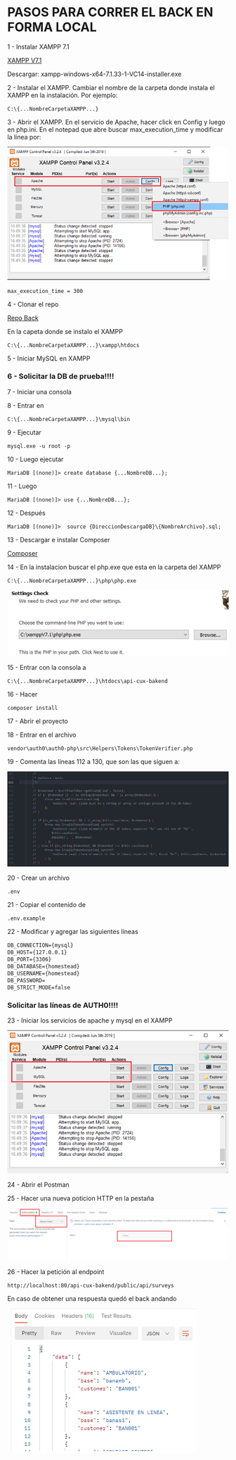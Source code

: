 # PASOS PARA CORRER EL BACK EN FORMA LOCAL

1 - Instalar XAMPP 7.1

[XAMPP V7.1](https://sourceforge.net/projects/xampp/files/XAMPP%20Windows/7.1.33/)

Descargar: xampp-windows-x64-7.1.33-1-VC14-installer.exe

2 - Instalar el XAMPP. Cambiar el nombre de la carpeta donde instala el XAMPP en la instalación. Por ejemplo:


```
C:\{...NombreCarpetaXAMPP...}
```

3 - Abrir el XAMPP. En el servicio de Apache, hacer click en Config y luego en php.ini. En el notepad que abre buscar max_execution_time y modificar la línea por: 

![SingleList](./imgsReadme/imgPto3.png)

```
max_execution_time = 300
```

4 - Clonar el repo 

[Repo Back](https://github.com/customer-scoops/api-cux-bakend)

En la capeta donde se instalo el XAMPP

```
C:\{...NombreCarpetaXAMPP...}\xampp\htdocs
```

5 - Iniciar MySQL en XAMPP

### 6 - Solicitar la DB de prueba!!!!

7 - Iniciar una consola

8 - Entrar en

```
C:\{...NombreCarpetaXAMPP...}\mysql\bin
```

9 - Ejecutar 

```
mysql.exe -u root -p
```

10 - Luego ejecutar 

```
MariaDB [(none)]> create database {...NombreDB...};
```

11 - Luego
 
```
MariaDB [(none)]> use {...NombreDB...};
```

12 - Después

```
MariaDB [(none)]>  source {DireccionDescargaDB}\{NombreArchivo}.sql;
```

13 - Descargar e instalar Composer 

[Composer](https://getcomposer.org/download/)

14 - En la instalacion buscar el php.exe que esta en la carpeta del XAMPP 

```
C:\{...NombreCarpetaXAMPP...}\php\php.exe
```

![SingleList](./imgsReadme/imgPto14.png)

15 - Entrar con la consola a 

```
C:\{...NombreCarpetaXAMPP...}\htdocs\api-cux-bakend
```

16 - Hacer 

```
composer install
```

17 - Abrir el proyecto

18 - Entrar en el archivo 

```
vendor\auth0\auth0-php\src\Helpers\Tokens\TokenVerifier.php
```

19 - Comenta las lineas 112 a 130, que son las que siguen a:

![SingleList](./imgsReadme/imgPto19.png)
	 
20 - Crear un archivo

```
.env
```

21 - Copiar el contenido de 

```
.env.example
```

22 - Modificar y agregar las siguientes líneas
```
DB_CONNECTION={mysql}
DB_HOST={127.0.0.1}
DB_PORT={3306}
DB_DATABASE={homestead}
DB_USERNAME={homestead}
DB_PASSWORD=
DB_STRICT_MODE=false

```

### Solicitar las líneas de AUTH0!!!!

23 - Iniciar los servicios de apache y mysql en el XAMPP

![SingleList](./imgsReadme/imgPto23.png)

24 - Abrir el Postman

25 - Hacer una nueva poticion HTTP en la pestaña 

![SingleList](./imgsReadme/imgPto25.png)

26 - Hacer la petición al endpoint 

```
http://localhost:80/api-cux-bakend/public/api/surveys
```
En caso de obtener una respuesta quedó el back andando

![SingleList](./imgsReadme/imgPto26.png)